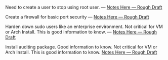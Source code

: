 Need to create a user to stop using root user. — [Notes Here — Rough Draft](/notes/expanded/security/Create_User_With_Sudo.md)

Create a firewall for basic port security — [Notes Here — Rough Draft](/notes/expanded/security/Creating_Firewall_Arch.md)

Harden down sudo users like an enterprise environment. Not critical for VM or Arch Install. This is good information to know. — [Notes Here — Rough Draft](/notes/expanded/security/Sudo_Hardening_Arch.md)

Install auditing package. Good information to know. Not critical for VM or Arch Install. This is good information to know. [Notes Here — Rough Draft](/notes/expanded/security/Arch_Audit_Install.md)
